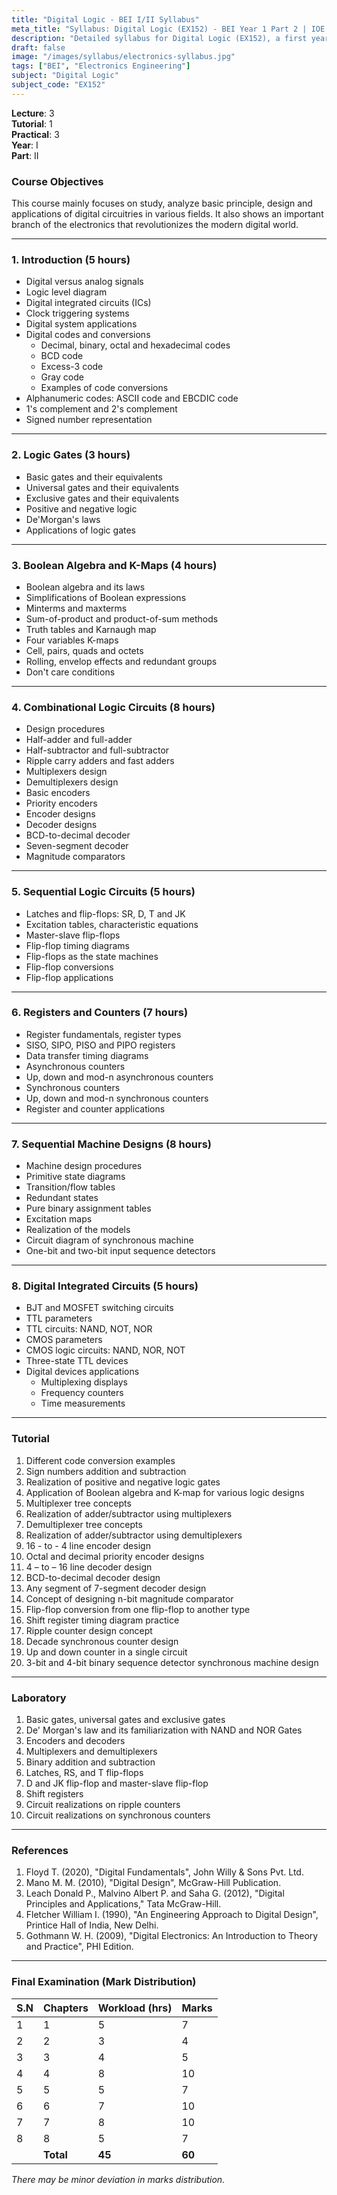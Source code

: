 ```yaml
---
title: "Digital Logic - BEI I/II Syllabus"
meta_title: "Syllabus: Digital Logic (EX152) - BEI Year 1 Part 2 | IOE Notes"
description: "Detailed syllabus for Digital Logic (EX152), a first year, second part subject in the IOE BEI program."
draft: false
image: "/images/syllabus/electronics-syllabus.jpg"
tags: ["BEI", "Electronics Engineering"]
subject: "Digital Logic"
subject_code: "EX152"
---
```


**Lecture**: 3  
**Tutorial**: 1  
**Practical**: 3  
**Year**: I  
**Part**: II  

### Course Objectives
This course mainly focuses on study, analyze basic principle, design and applications of digital circuitries in various fields. It also shows an important branch of the electronics that revolutionizes the modern digital world.

---

### 1. Introduction (5 hours)
- Digital versus analog signals
- Logic level diagram
- Digital integrated circuits (ICs)
- Clock triggering systems
- Digital system applications
- Digital codes and conversions
  - Decimal, binary, octal and hexadecimal codes
  - BCD code
  - Excess-3 code
  - Gray code
  - Examples of code conversions
- Alphanumeric codes: ASCII code and EBCDIC code
- 1's complement and 2's complement
- Signed number representation

---

### 2. Logic Gates (3 hours)
- Basic gates and their equivalents
- Universal gates and their equivalents
- Exclusive gates and their equivalents
- Positive and negative logic
- De'Morgan's laws
- Applications of logic gates

---

### 3. Boolean Algebra and K-Maps (4 hours)
- Boolean algebra and its laws
- Simplifications of Boolean expressions
- Minterms and maxterms
- Sum-of-product and product-of-sum methods
- Truth tables and Karnaugh map
- Four variables K-maps
- Cell, pairs, quads and octets
- Rolling, envelop effects and redundant groups
- Don't care conditions

---

### 4. Combinational Logic Circuits (8 hours)
- Design procedures
- Half-adder and full-adder
- Half-subtractor and full-subtractor
- Ripple carry adders and fast adders
- Multiplexers design
- Demultiplexers design
- Basic encoders
- Priority encoders
- Encoder designs
- Decoder designs
- BCD-to-decimal decoder
- Seven-segment decoder
- Magnitude comparators

---

### 5. Sequential Logic Circuits (5 hours)
- Latches and flip-flops: SR, D, T and JK
- Excitation tables, characteristic equations
- Master-slave flip-flops
- Flip-flop timing diagrams
- Flip-flops as the state machines
- Flip-flop conversions
- Flip-flop applications

---

### 6. Registers and Counters (7 hours)
- Register fundamentals, register types
- SISO, SIPO, PISO and PIPO registers
- Data transfer timing diagrams
- Asynchronous counters
- Up, down and mod-n asynchronous counters
- Synchronous counters
- Up, down and mod-n synchronous counters
- Register and counter applications

---

### 7. Sequential Machine Designs (8 hours)
- Machine design procedures
- Primitive state diagrams
- Transition/flow tables
- Redundant states
- Pure binary assignment tables
- Excitation maps
- Realization of the models
- Circuit diagram of synchronous machine
- One-bit and two-bit input sequence detectors

---

### 8. Digital Integrated Circuits (5 hours)
- BJT and MOSFET switching circuits
- TTL parameters
- TTL circuits: NAND, NOT, NOR
- CMOS parameters
- CMOS logic circuits: NAND, NOR, NOT
- Three-state TTL devices
- Digital devices applications
  - Multiplexing displays
  - Frequency counters
  - Time measurements

---

### Tutorial
1. Different code conversion examples
2. Sign numbers addition and subtraction
3. Realization of positive and negative logic gates
4. Application of Boolean algebra and K-map for various logic designs
5. Multiplexer tree concepts
6. Realization of adder/subtractor using multiplexers
7. Demultiplexer tree concepts
8. Realization of adder/subtractor using demultiplexers
9. 16 - to - 4 line encoder design
10. Octal and decimal priority encoder designs
11. 4 – to – 16 line decoder design
12. BCD-to-decimal decoder design
13. Any segment of 7-segment decoder design
14. Concept of designing n-bit magnitude comparator
15. Flip-flop conversion from one flip-flop to another type
16. Shift register timing diagram practice
17. Ripple counter design concept
18. Decade synchronous counter design
19. Up and down counter in a single circuit
20. 3-bit and 4-bit binary sequence detector synchronous machine design

---

### Laboratory
1. Basic gates, universal gates and exclusive gates
2. De' Morgan's law and its familiarization with NAND and NOR Gates
3. Encoders and decoders
4. Multiplexers and demultiplexers
5. Binary addition and subtraction
6. Latches, RS, and T flip-flops
7. D and JK flip-flop and master-slave flip-flop
8. Shift registers
9. Circuit realizations on ripple counters
10. Circuit realizations on synchronous counters

---

### References
1. Floyd T. (2020), "Digital Fundamentals", John Willy & Sons Pvt. Ltd.
2. Mano M. M. (2010), "Digital Design", McGraw-Hill Publication.
3. Leach Donald P., Malvino Albert P. and Saha G. (2012), "Digital Principles and Applications," Tata McGraw-Hill.
4. Fletcher William I. (1990), "An Engineering Approach to Digital Design", Printice Hall of India, New Delhi.
5. Gothmann W. H. (2009), "Digital Electronics: An Introduction to Theory and Practice", PHI Edition.

---

### Final Examination (Mark Distribution)

| S.N | Chapters | Workload (hrs) | Marks |
|-----|----------|----------------|-------|
| 1   | 1        | 5              | 7     |
| 2   | 2        | 3              | 4     |
| 3   | 3        | 4              | 5     |
| 4   | 4        | 8              | 10    |
| 5   | 5        | 5              | 7     |
| 6   | 6        | 7              | 10    |
| 7   | 7        | 8              | 10    |
| 8   | 8        | 5              | 7     |
|     | **Total**| **45**         | **60**|

*There may be minor deviation in marks distribution.* 